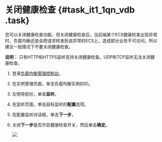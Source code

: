 # 关闭健康检查 {#task_it1_1qn_vdb .task}

您可以关闭健康检查功能，但关闭健康检查后，当后端某个ECS健康检查出现异常时，负载均衡还是会把请求转发到该异常的ECS上，造成部分业务不可访问。所以建议一般情况下不要关闭健康检查。

**说明：** 只有HTTP和HTTPS监听支持关闭健康检查。UDP和TCP监听无法关闭健康检查。

1.  登录[负载均衡管理控制台](https://slbnew.console.aliyun.com/#/list/cn-hangzhou)。 
2.  在实例管理页面，单击负载均衡实例的ID。 
3.  左侧导航栏，单击**监听**。 
4.  在监听页面，单击目标监听的**配置**选项。 
5.  在配置监听对话框，单击**下一步**。 
6.  关闭**下一步**是否开启健康检查开关，然后单击**确定**。 

    ![](http://static-aliyun-doc.oss-cn-hangzhou.aliyuncs.com/assets/img/4139/2828_zh-CN.png)


